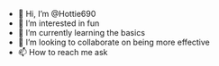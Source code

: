 - 👋 Hi, I’m @Hottie690
- 👀 I’m interested in fun
- 🌱 I’m currently learning the basics 
- 💞️ I’m looking to collaborate on being more effective 
- 📫 How to reach me ask

<!---
Hottie690/Hottie690 is a ✨ special ✨ repository because its `README.md` (this file) appears on your GitHub profile.
You can click the Preview link to take a look at your changes.
--->
